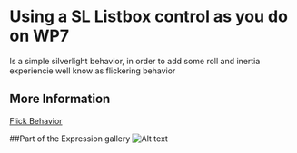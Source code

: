 # Using a SL Listbox control as you do on WP7

Is a simple silverlight behavior, in order to add some roll and inertia experiencie well know as flickering behavior

## More Information
[Flick Behavior](http://github.com) 

##Part of the Expression gallery
![Alt text](http://mravinale.files.wordpress.com/2010/11/expression-galery.jpg?w=150&h=95)